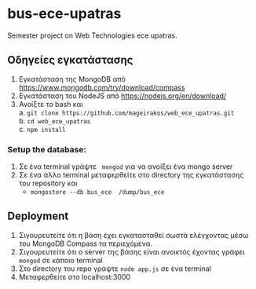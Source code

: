 # bus-ece-upatras
Semester project on Web Technologies ece upatras.  
  
## Οδηγείες εγκατάστασης  
1)	Εγκατάσταση της MongoDB από https://www.mongodb.com/try/download/compass  
2)	Εγκατάσταση του NodeJS από https://nodejs.org/en/download/  
3)	Ανοίξτε το bash και  
a.	`git clone https://github.com/mageirakos/web_ece_upatras.git`     
b.	`cd web_ece_upatras`      
c.	`npm install`    


### Setup the database:   
1)	Σε ένα terminal γράψτε  ` mongod` για να ανοίξει ένα mongo server    
2)	Σε ένα άλλο terminal μεταφερθείτε στο directory της εγκατάστασης του repository και  
    -	`mongostore --db bus_ece  /dump/bus_ece`    
  

## Deployment   
1)	Σιγουρευτείτε ότι η βάση έχει εγκατασταθεί σωστά ελέγχοντας μέσω του MongoDB Compass τα περιεχόμενα.  
2)	Σιγουρευτείτε ότι ο server της βάσης είναι ανοικτός έχοντας γράφει `mongod` σε κάποιο terminal   
3)	Στο directory του repo γράψτε `node app.js`  σε ένα terminal    
4)	Μεταφερθείτε στο localhost:3000  

